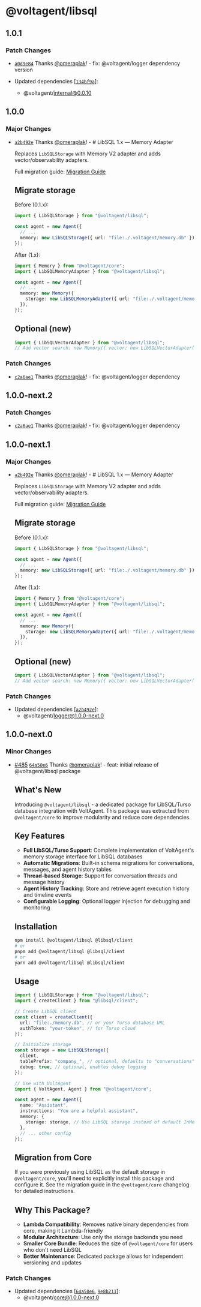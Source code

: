 # @voltagent/libsql

## 1.0.1

### Patch Changes

- [`a0d9e84`](https://github.com/VoltAgent/voltagent/commit/a0d9e8404fe3e2cebfc146cd4622b607bd16b462) Thanks [@omeraplak](https://github.com/omeraplak)! - fix: @voltagent/logger dependency version

- Updated dependencies [[`134bf9a`](https://github.com/VoltAgent/voltagent/commit/134bf9a2978f0b069f842910fb4fb3e969f70390)]:
  - @voltagent/internal@0.0.10

## 1.0.0

### Major Changes

- [`a2b492e`](https://github.com/VoltAgent/voltagent/commit/a2b492e8ed4dba96fa76862bbddf156f3a1a5c93) Thanks [@omeraplak](https://github.com/omeraplak)! - # LibSQL 1.x — Memory Adapter

  Replaces `LibSQLStorage` with Memory V2 adapter and adds vector/observability adapters.

  Full migration guide: [Migration Guide](https://voltagent.dev/docs/getting-started/migration-guide/)

  ## Migrate storage

  Before (0.1.x):

  ```ts
  import { LibSQLStorage } from "@voltagent/libsql";

  const agent = new Agent({
    // ...
    memory: new LibSQLStorage({ url: "file:./.voltagent/memory.db" }),
  });
  ```

  After (1.x):

  ```ts
  import { Memory } from "@voltagent/core";
  import { LibSQLMemoryAdapter } from "@voltagent/libsql";

  const agent = new Agent({
    // ...
    memory: new Memory({
      storage: new LibSQLMemoryAdapter({ url: "file:./.voltagent/memory.db" }),
    }),
  });
  ```

  ## Optional (new)

  ```ts
  import { LibSQLVectorAdapter } from "@voltagent/libsql";
  // Add vector search: new Memory({ vector: new LibSQLVectorAdapter({ ... }) })
  ```

### Patch Changes

- [`c2a6ae1`](https://github.com/VoltAgent/voltagent/commit/c2a6ae125abf9c0b6642927ee78721c6a83dc0f8) Thanks [@omeraplak](https://github.com/omeraplak)! - fix: @voltagent/logger dependency

## 1.0.0-next.2

### Patch Changes

- [`c2a6ae1`](https://github.com/VoltAgent/voltagent/commit/c2a6ae125abf9c0b6642927ee78721c6a83dc0f8) Thanks [@omeraplak](https://github.com/omeraplak)! - fix: @voltagent/logger dependency

## 1.0.0-next.1

### Major Changes

- [`a2b492e`](https://github.com/VoltAgent/voltagent/commit/a2b492e8ed4dba96fa76862bbddf156f3a1a5c93) Thanks [@omeraplak](https://github.com/omeraplak)! - # LibSQL 1.x — Memory Adapter

  Replaces `LibSQLStorage` with Memory V2 adapter and adds vector/observability adapters.

  Full migration guide: [Migration Guide](https://voltagent.dev/docs/getting-started/migration-guide/)

  ## Migrate storage

  Before (0.1.x):

  ```ts
  import { LibSQLStorage } from "@voltagent/libsql";

  const agent = new Agent({
    // ...
    memory: new LibSQLStorage({ url: "file:./.voltagent/memory.db" }),
  });
  ```

  After (1.x):

  ```ts
  import { Memory } from "@voltagent/core";
  import { LibSQLMemoryAdapter } from "@voltagent/libsql";

  const agent = new Agent({
    // ...
    memory: new Memory({
      storage: new LibSQLMemoryAdapter({ url: "file:./.voltagent/memory.db" }),
    }),
  });
  ```

  ## Optional (new)

  ```ts
  import { LibSQLVectorAdapter } from "@voltagent/libsql";
  // Add vector search: new Memory({ vector: new LibSQLVectorAdapter({ ... }) })
  ```

### Patch Changes

- Updated dependencies [[`a2b492e`](https://github.com/VoltAgent/voltagent/commit/a2b492e8ed4dba96fa76862bbddf156f3a1a5c93)]:
  - @voltagent/logger@1.0.0-next.0

## 1.0.0-next.0

### Minor Changes

- [#485](https://github.com/VoltAgent/voltagent/pull/485) [`64a50e6`](https://github.com/VoltAgent/voltagent/commit/64a50e6800dec844fad7b9f3a3b1c2c8d0486229) Thanks [@omeraplak](https://github.com/omeraplak)! - feat: initial release of @voltagent/libsql package

  ## What's New

  Introducing `@voltagent/libsql` - a dedicated package for LibSQL/Turso database integration with VoltAgent. This package was extracted from `@voltagent/core` to improve modularity and reduce core dependencies.

  ## Key Features
  - **Full LibSQL/Turso Support**: Complete implementation of VoltAgent's memory storage interface for LibSQL databases
  - **Automatic Migrations**: Built-in schema migrations for conversations, messages, and agent history tables
  - **Thread-based Storage**: Support for conversation threads and message history
  - **Agent History Tracking**: Store and retrieve agent execution history and timeline events
  - **Configurable Logging**: Optional logger injection for debugging and monitoring

  ## Installation

  ```bash
  npm install @voltagent/libsql @libsql/client
  # or
  pnpm add @voltagent/libsql @libsql/client
  # or
  yarn add @voltagent/libsql @libsql/client
  ```

  ## Usage

  ```typescript
  import { LibSQLStorage } from "@voltagent/libsql";
  import { createClient } from "@libsql/client";

  // Create LibSQL client
  const client = createClient({
    url: "file:./memory.db", // or your Turso database URL
    authToken: "your-token", // for Turso cloud
  });

  // Initialize storage
  const storage = new LibSQLStorage({
    client,
    tablePrefix: "company_", // optional, defaults to "conversations"
    debug: true, // optional, enables debug logging
  });

  // Use with VoltAgent
  import { VoltAgent, Agent } from "@voltagent/core";

  const agent = new Agent({
    name: "Assistant",
    instructions: "You are a helpful assistant",
    memory: {
      storage: storage, // Use LibSQL storage instead of default InMemoryStorage
    },
    // ... other config
  });
  ```

  ## Migration from Core

  If you were previously using LibSQL as the default storage in `@voltagent/core`, you'll need to explicitly install this package and configure it. See the migration guide in the `@voltagent/core` changelog for detailed instructions.

  ## Why This Package?
  - **Lambda Compatibility**: Removes native binary dependencies from core, making it Lambda-friendly
  - **Modular Architecture**: Use only the storage backends you need
  - **Smaller Core Bundle**: Reduces the size of `@voltagent/core` for users who don't need LibSQL
  - **Better Maintenance**: Dedicated package allows for independent versioning and updates

### Patch Changes

- Updated dependencies [[`64a50e6`](https://github.com/VoltAgent/voltagent/commit/64a50e6800dec844fad7b9f3a3b1c2c8d0486229), [`9e8b211`](https://github.com/VoltAgent/voltagent/commit/9e8b2119a783942f114459f0a9b93e645727445e)]:
  - @voltagent/core@1.0.0-next.0
